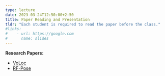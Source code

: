 ```yaml
---
type: lecture
date: 2023-03-24T12:50:00+2:50
title: Paper Reading and Presentation
tldr: "Each student is required to read the paper before the class."
#links: 
#    - url: https://google.com
#      name: slides
---
```

**Research Papers:**
- [VoLoc](/_files/paper/voloc.pdf)
- [RF-Pose](/_files/paper/rfpost3D.pdf)

